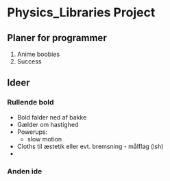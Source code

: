 # Physics_Libraries Project
## Planer for programmer
1. Anime boobies
2. Success

## Ideer
### Rullende bold
- Bold falder ned af bakke 
- Gælder om hastighed 
- Powerups:
   - slow motion
- Cloths til æstetik eller evt. bremsning - målflag (ish)
- 
### Anden ide